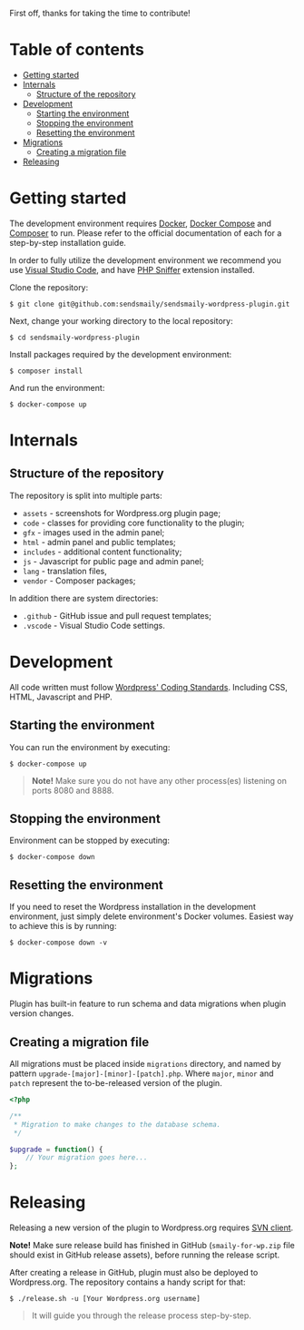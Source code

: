 First off, thanks for taking the time to contribute!

# Table of contents

- [Getting started](#getting-started)
- [Internals](#internals)
    - [Structure of the repository](#structure-of-the-repository)
- [Development](#development)
    - [Starting the environment](#starting-the-environment)
    - [Stopping the environment](#stopping-the-environment)
    - [Resetting the environment](#resetting-the-environment)
- [Migrations](#migrations)
    - [Creating a migration file](#creating-a-migration-file)
- [Releasing](#releasing)


# Getting started

The development environment requires [Docker](https://docs.docker.com/), [Docker Compose](https://docs.docker.com/compose/) and [Composer](https://getcomposer.org/download/) to run. Please refer to the official documentation of each for a step-by-step installation guide.

In order to fully utilize the development environment we recommend you use [Visual Studio Code](https://code.visualstudio.com/), and have [PHP Sniffer](https://marketplace.visualstudio.com/items?itemName=wongjn.php-sniffer) extension installed.

Clone the repository:

    $ git clone git@github.com:sendsmaily/sendsmaily-wordpress-plugin.git

Next, change your working directory to the local repository:

    $ cd sendsmaily-wordpress-plugin

Install packages required by the development environment:

    $ composer install

And run the environment:

    $ docker-compose up


# Internals

## Structure of the repository

The repository is split into multiple parts:

- `assets` - screenshots for Wordpress.org plugin page;
- `code` - classes for providing core functionality to the plugin;
- `gfx` - images used in the admin panel;
- `html` - admin panel and public templates;
- `includes` - additional content functionality;
- `js` - Javascript for public page and admin panel;
- `lang` - translation files,
- `vendor` - Composer packages;

In addition there are system directories:

- `.github` - GitHub issue and pull request templates;
- `.vscode` - Visual Studio Code settings.


# Development

All code written must follow [Wordpress' Coding Standards](https://make.wordpress.org/core/handbook/best-practices/coding-standards/). Including CSS, HTML, Javascript and PHP.

## Starting the environment

You can run the environment by executing:

    $ docker-compose up

> **Note!** Make sure you do not have any other process(es) listening on ports 8080 and 8888.

## Stopping the environment

Environment can be stopped by executing:

    $ docker-compose down

## Resetting the environment

If you need to reset the Wordpress installation in the development environment, just simply delete environment's Docker volumes. Easiest way to achieve this is by running:

    $ docker-compose down -v


# Migrations

Plugin has built-in feature to run schema and data migrations when plugin version changes.

## Creating a migration file

All migrations must be placed inside `migrations` directory, and named by pattern `upgrade-[major]-[minor]-[patch].php`. Where `major`, `minor` and `patch` represent the to-be-released version of the plugin.

```php
<?php

/**
 * Migration to make changes to the database schema.
 */

$upgrade = function() {
    // Your migration goes here...
};
```


# Releasing

Releasing a new version of the plugin to Wordpress.org requires [SVN client](https://subversion.apache.org/packages.html).

**Note!** Make sure release build has finished in GitHub (`smaily-for-wp.zip` file should exist in GitHub release assets), before running the release script.

After creating a release in GitHub, plugin must also be deployed to Wordpress.org. The repository contains a handy script for that:

    $ ./release.sh -u [Your Wordpress.org username]

> It will guide you through the release process step-by-step.
